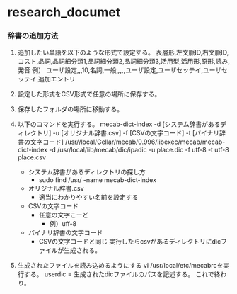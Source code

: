 # research_documet

### 辞書の追加方法
1. 追加したい単語を以下のような形式で設定する。
    表層形,左文脈ID,右文脈ID,コスト,品詞,品詞細分類1,品詞細分類2,品詞細分類3,活用型,活用形,原形,読み,発音
    例）
    ユーザ設定,,,10,名詞,一般,*,*,*,*,ユーザ設定,ユーザセッテイ,ユーザセッテイ,追加エントリ

2. 設定した形式をCSV形式で任意の場所に保存する。
3. 保存したフォルダの場所に移動する。
4. 以下のコマンドを実行する。
    mecab-dict-index -d [システム辞書があるディレクトリ] -u [オリジナル辞書.csv] -f [CSVの文字コード] -t [バイナリ辞書の文字コード]
    /usr//local/Cellar/mecab/0.996/libexec/mecab/mecab-dict-index -d /usr/local/lib/mecab/dic/ipadic -u place.dic -f utf-8 -t utf-8 place.csv
    - システム辞書があるディレクトリの探し方
        - sudo find /usr/ -name mecab-dict-index
    - オリジナル辞書.csv
        - 適当にわかりやすい名前を設定する
    - CSVの文字コード
        - 任意の文字こーど
            - 例）uff-8
    - バイナリ辞書の文字コード
        - CSVの文字コードと同じ
    実行したらcsvがあるディレクトリにdicファイルが生成される。
5. 生成されたファイルを読み込めるようにする
    vi /usr/local/etc/mecabrcを実行する。
    userdic = 生成されたdicファイルのパスを記述する。
    これで終わり。